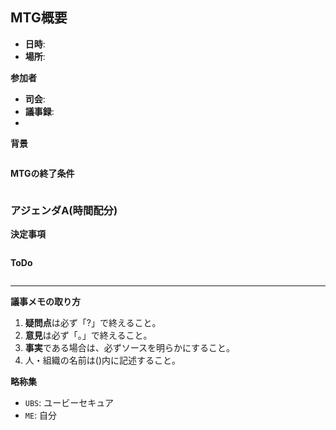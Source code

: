 ## MTG概要
- **日時**:
- **場所**:

**参加者**
- **司会**: 
- **議事録**: 
- 

**背景**
```

```
**MTGの終了条件**
```

```

### アジェンダA(時間配分)
**決定事項**
```

```
**ToDo**
```

```


---
**議事メモの取り方**
1. **疑問点**は必ず「?」で終えること。
2. **意見**は必ず「。」で終えること。
3. **事実**である場合は、必ずソースを明らかにすること。
4. 人・組織の名前は()内に記述すること。

**略称集**
- `UBS`: ユービーセキュア
- `ME`: 自分